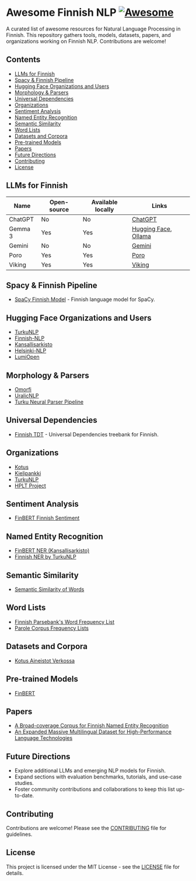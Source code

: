 # Awesome Finnish NLP [![Awesome](https://awesome.re/badge.svg)](https://awesome.re)

A curated list of awesome resources for Natural Language Processing in Finnish. This repository gathers tools, models, datasets, papers, and organizations working on Finnish NLP. Contributions are welcome!

## Contents

- [LLMs for Finnish](#llms-for-finnish)
- [Spacy & Finnish Pipeline](#spacy--finnish-pipeline)
- [Hugging Face Organizations and Users](#hugging-face-organizations-and-users)
- [Morphology & Parsers](#morphology--parsers)
- [Universal Dependencies](#universal-dependencies)
- [Organizations](#organizations)
- [Sentiment Analysis](#sentiment-analysis)
- [Named Entity Recognition](#named-entity-recognition)
- [Semantic Similarity](#semantic-similarity)
- [Word Lists](#word-lists)
- [Datasets and Corpora](#datasets-and-corpora)
- [Pre-trained Models](#pre-trained-models)
- [Papers](#papers)
- [Future Directions](#future-directions)
- [Contributing](#contributing)
- [License](#license)

## LLMs for Finnish

| Name    | Open-source | Available locally | Links |
|---------|-------------|-------------------|-------|
| ChatGPT | No          | No                | [ChatGPT](https://chatgpt.com/) |
| Gemma 3 | Yes         | Yes               | [Hugging Face](https://huggingface.co/collections/google/gemma-3-release-67c6c6f89c4f76621268bb6d), [Ollama](https://ollama.com/library/gemma3) |
| Gemini  | No          | No                | [Gemini](https://gemini.google.com) |
| Poro    | Yes         | Yes               | [Poro](https://huggingface.co/collections/LumiOpen/poro-34b-66506aaedb8d705069ad7ecb) |
| Viking  | Yes         | Yes               | [Viking](https://huggingface.co/collections/LumiOpen/viking-660fa4c659d8544c00f77d9b) |

## Spacy & Finnish Pipeline

- [SpaCy Finnish Model](https://spacy.io/models/fi) - Finnish language model for SpaCy.

## Hugging Face Organizations and Users

- [TurkuNLP](https://huggingface.co/TurkuNLP)
- [Finnish-NLP](https://huggingface.co/Finnish-NLP)
- [Kansallisarkisto](https://huggingface.co/Kansallisarkisto)
- [Helsinki-NLP](https://huggingface.co/Helsinki-NLP)
- [LumiOpen](https://huggingface.co/LumiOpen)

## Morphology & Parsers

- [Omorfi](https://flammie.github.io/omorfi/)
- [UralicNLP](https://www.uralicnlp.com/)
- [Turku Neural Parser Pipeline](https://turkunlp.org/Turku-neural-parser-pipeline/)

## Universal Dependencies

- [Finnish TDT](https://universaldependencies.org/treebanks/fi_tdt/index.html) - Universal Dependencies treebank for Finnish.

## Organizations

- [Kotus](https://kotus.fi/)
- [Kielipankki](https://www.kielipankki.fi/)
- [TurkuNLP](https://turkunlp.org/)
- [HPLT Project](https://hplt-project.org/)

## Sentiment Analysis

- [FinBERT Finnish Sentiment](https://huggingface.co/fergusq/finbert-finnsentiment)

## Named Entity Recognition

- [FinBERT NER (Kansallisarkisto)](https://huggingface.co/Kansallisarkisto/finbert-ner)
- [Finnish NER by TurkuNLP](https://turkunlp.org/fin-ner.html)

## Semantic Similarity

- [Semantic Similarity of Words](http://epsilon-it.utu.fi/wv_demo/)

## Word Lists

- [Finnish Parsebank's Word Frequency List](http://dl.turkunlp.org/finnish-parsebank/)
- [Parole Corpus Frequency Lists](https://kaino.kotus.fi/sanat/taajuuslista/parole.php)

## Datasets and Corpora

- [Kotus Aineistot Verkossa](https://kotus.fi/kotus/kieliaineistot/aineistot-verkossa/)

## Pre-trained Models

- [FinBERT](https://github.com/TurkuNLP/FinBERT)

## Papers

- [A Broad-coverage Corpus for Finnish Named Entity Recognition](http://www.lrec-conf.org/proceedings/lrec2020/pdf/2020.lrec-1.567.pdf)
- [An Expanded Massive Multilingual Dataset for High-Performance Language Technologies](https://arxiv.org/abs/2503.10267)

## Future Directions

- Explore additional LLMs and emerging NLP models for Finnish.
- Expand sections with evaluation benchmarks, tutorials, and use-case studies.
- Foster community contributions and collaborations to keep this list up-to-date.

## Contributing

Contributions are welcome! Please see the [CONTRIBUTING](CONTRIBUTING.md) file for guidelines.

## License

This project is licensed under the MIT License - see the [LICENSE](LICENSE) file for details.
